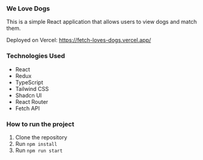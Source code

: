 ### We Love Dogs

This is a simple React application that allows users to view dogs and match them.

Deployed on Vercel: https://fetch-loves-dogs.vercel.app/

### Technologies Used

- React
- Redux
- TypeScript
- Tailwind CSS
- Shadcn UI
- React Router
- Fetch API

### How to run the project

1. Clone the repository
2. Run `npm install`
3. Run `npm run start`


